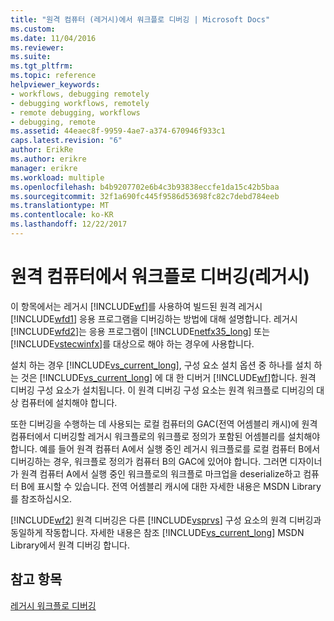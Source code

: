 ```yaml
---
title: "원격 컴퓨터 (레거시)에서 워크플로 디버깅 | Microsoft Docs"
ms.custom: 
ms.date: 11/04/2016
ms.reviewer: 
ms.suite: 
ms.tgt_pltfrm: 
ms.topic: reference
helpviewer_keywords:
- workflows, debugging remotely
- debugging workflows, remotely
- remote debugging, workflows
- debugging, remote
ms.assetid: 44eaec8f-9959-4ae7-a374-670946f933c1
caps.latest.revision: "6"
author: ErikRe
ms.author: erikre
manager: erikre
ms.workload: multiple
ms.openlocfilehash: b4b9207702e6b4c3b93838eccfe1da15c42b5baa
ms.sourcegitcommit: 32f1a690fc445f9586d53698fc82c7debd784eeb
ms.translationtype: MT
ms.contentlocale: ko-KR
ms.lasthandoff: 12/22/2017
---
```

# <a name="debugging-workflows-from-a-remote-computer-legacy"></a>원격 컴퓨터에서 워크플로 디버깅(레거시)
이 항목에서는 레거시 [!INCLUDE[wf](../workflow-designer/includes/wf_md.md)]를 사용하여 빌드된 원격 레거시 [!INCLUDE[wfd1](../workflow-designer/includes/wfd1_md.md)] 응용 프로그램을 디버깅하는 방법에 대해 설명합니다. 레거시 [!INCLUDE[wfd2](../workflow-designer/includes/wfd2_md.md)]는 응용 프로그램이 [!INCLUDE[netfx35_long](../workflow-designer/includes/netfx35_long_md.md)] 또는 [!INCLUDE[vstecwinfx](../workflow-designer/includes/vstecwinfx_md.md)]를 대상으로 해야 하는 경우에 사용합니다.  
  
 설치 하는 경우 [!INCLUDE[vs_current_long](../misc/includes/vs_current_long_md.md)], 구성 요소 설치 옵션 중 하나를 설치 하는 것은 [!INCLUDE[vs_current_long](../misc/includes/vs_current_long_md.md)] 에 대 한 디버거 [!INCLUDE[wf](../workflow-designer/includes/wf_md.md)]합니다. 원격 디버깅 구성 요소가 설치됩니다. 이 원격 디버깅 구성 요소는 원격 워크플로 디버깅의 대상 컴퓨터에 설치해야 합니다.  
  
 또한 디버깅을 수행하는 데 사용되는 로컬 컴퓨터의 GAC(전역 어셈블리 캐시)에 원격 컴퓨터에서 디버깅할 레거시 워크플로의 워크플로 정의가 포함된 어셈블리를 설치해야 합니다. 예를 들어 원격 컴퓨터 A에서 실행 중인 레거시 워크플로를 로컬 컴퓨터 B에서 디버깅하는 경우, 워크플로 정의가 컴퓨터 B의 GAC에 있어야 합니다. 그러면 디자이너가 원격 컴퓨터 A에서 실행 중인 워크플로의 워크플로 마크업을 deserialize하고 컴퓨터 B에 표시할 수 있습니다. 전역 어셈블리 캐시에 대한 자세한 내용은 MSDN Library를 참조하십시오.  
  
 [!INCLUDE[wf2](../workflow-designer/includes/wf2_md.md)] 원격 디버깅은 다른 [!INCLUDE[vsprvs](../code-quality/includes/vsprvs_md.md)] 구성 요소의 원격 디버깅과 동일하게 작동합니다. 자세한 내용은 참조 [!INCLUDE[vs_current_long](../misc/includes/vs_current_long_md.md)] MSDN Library에서 원격 디버깅 합니다.  
  
## <a name="see-also"></a>참고 항목  
 [레거시 워크플로 디버깅](../workflow-designer/debugging-legacy-workflows.md)